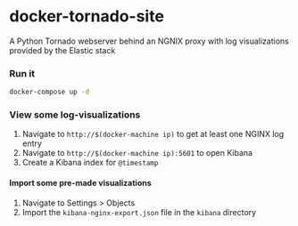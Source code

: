 # docker-tornado-site
A Python Tornado webserver behind an NGNIX proxy with log visualizations provided by the Elastic stack

### Run it

```sh 
docker-compose up -d
```

### View some log-visualizations

  1. Navigate to `http://$(docker-machine ip)` to get at least one NGINX log entry
  2. Navigate to `http://$(docker-machine ip):5601` to open Kibana
  3. Create a Kibana index for `@timestamp`
  
#### Import some pre-made visualizations
  
  1. Navigate to Settings > Objects
  2. Import the `kibana-nginx-export.json` file in the `kibana` directory
